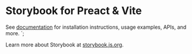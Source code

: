 # Storybook for Preact & Vite

See [documentation](https://storybook.js.org/docs/get-started/frameworks/preact-vite?renderer=preact&utm_source=readme) for installation instructions, usage examples, APIs, and more.
`;

Learn more about Storybook at [storybook.js.org](https://storybook.js.org/?utm_source=readme).
